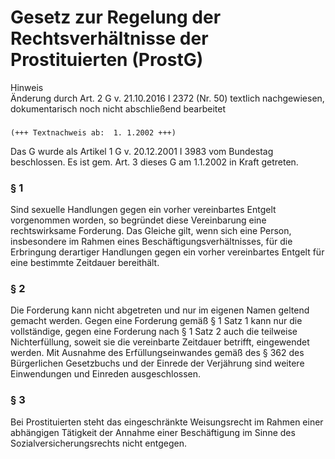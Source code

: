 Gesetz zur Regelung der Rechtsverhältnisse der Prostituierten (ProstG)
======================================================================

Hinweis  
Änderung durch Art. 2 G v. 21.10.2016 I 2372 (Nr. 50) textlich nachgewiesen, dokumentarisch noch nicht abschließend bearbeitet

### 

```
(+++ Textnachweis ab:  1. 1.2002 +++)
```

Das G wurde als Artikel 1 G v. 20.12.2001 I 3983 vom Bundestag beschlossen. Es ist gem. Art. 3 dieses G am 1.1.2002 in Kraft getreten.

### § 1

Sind sexuelle Handlungen gegen ein vorher vereinbartes Entgelt vorgenommen worden, so begründet diese Vereinbarung eine rechtswirksame Forderung. Das Gleiche gilt, wenn sich eine Person, insbesondere im Rahmen eines Beschäftigungsverhältnisses, für die Erbringung derartiger Handlungen gegen ein vorher vereinbartes Entgelt für eine bestimmte Zeitdauer bereithält.

### § 2

Die Forderung kann nicht abgetreten und nur im eigenen Namen geltend gemacht werden. Gegen eine Forderung gemäß § 1 Satz 1 kann nur die vollständige, gegen eine Forderung nach § 1 Satz 2 auch die teilweise Nichterfüllung, soweit sie die vereinbarte Zeitdauer betrifft, eingewendet werden. Mit Ausnahme des Erfüllungseinwandes gemäß des § 362 des Bürgerlichen Gesetzbuchs und der Einrede der Verjährung sind weitere Einwendungen und Einreden ausgeschlossen.

### § 3

Bei Prostituierten steht das eingeschränkte Weisungsrecht im Rahmen einer abhängigen Tätigkeit der Annahme einer Beschäftigung im Sinne des Sozialversicherungsrechts nicht entgegen.
